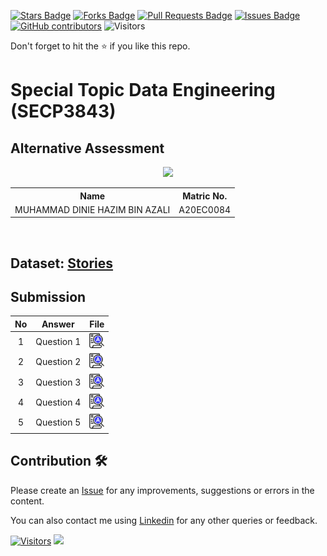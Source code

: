 <a href="https://github.com/drshahizan/SECP3843/stargazers"><img src="https://img.shields.io/github/stars/drshahizan/SECP3843" alt="Stars Badge"/></a>
<a href="https://github.com/drshahizan/SECP3843/network/members"><img src="https://img.shields.io/github/forks/drshahizan/SECP3843" alt="Forks Badge"/></a>
<a href="https://github.com/drshahizan/SECP3843/pulls"><img src="https://img.shields.io/github/issues-pr/drshahizan/SECP3843" alt="Pull Requests Badge"/></a>
<a href="https://github.com/drshahizan/SECP3843/issues"><img src="https://img.shields.io/github/issues/drshahizan/SECP3843" alt="Issues Badge"/></a>
<a href="https://github.com/drshahizan/SECP3843/graphs/contributors"><img alt="GitHub contributors" src="https://img.shields.io/github/contributors/drshahizan/SECP3843?color=2b9348"></a>
![Visitors](https://api.visitorbadge.io/api/visitors?path=https%3A%2F%2Fgithub.com%2Fdrshahizan%2FSECP3843&labelColor=%23d9e3f0&countColor=%23697689&style=flat)

Don't forget to hit the :star: if you like this repo.

# Special Topic Data Engineering (SECP3843)

## Alternative Assessment

<p align="center">
  <img height="200px" src="https://github.com/DinieHazim/DinieHazim/raw/main/images/DINIE%20HAZIM.gif" />
</p>

<table align="center">
  <tr>
    <th>Name</th>
    <th>Matric No.</th>
  </tr>
  <tr>
    <td>MUHAMMAD DINIE HAZIM BIN AZALI</td>
    <td>A20EC0084</td>
  </tr>
</table>
<br>

## Dataset: [Stories](https://github.com/drshahizan/dataset/tree/main/mongodb/07-stories)

## Submission

| No | Answer | File |
| :-----: | ----- | :------: |
| 1 | Question 1 | <a href="question1/answerQ1.md"><img src="../../images/answer.png" width="24px" height="24px"></a> |
| 2 | Question 2 | <a href="question2/answerQ2.md"><img src="../../images/answer.png" width="24px" height="24px"></a> |
| 3 | Question 3 | <a href="question3/answerQ3.md"><img src="../../images/answer.png" width="24px" height="24px"></a> |
| 4 | Question 4 | <a href="question4/answerQ4.md"><img src="../../images/answer.png" width="24px" height="24px"></a> |
| 5 | Question 5 | <a href="question5/answerQ5.md"><img src="../../images/answer.png" width="24px" height="24px"></a> |





## Contribution 🛠️
Please create an [Issue](https://github.com/drshahizan/special-topic-data-engineering/issues) for any improvements, suggestions or errors in the content.

You can also contact me using [Linkedin](https://www.linkedin.com/in/drshahizan/) for any other queries or feedback.

[![Visitors](https://api.visitorbadge.io/api/visitors?path=https%3A%2F%2Fgithub.com%2Fdrshahizan&labelColor=%23697689&countColor=%23555555&style=plastic)](https://visitorbadge.io/status?path=https%3A%2F%2Fgithub.com%2Fdrshahizan)
![](https://hit.yhype.me/github/profile?user_id=81284918)
